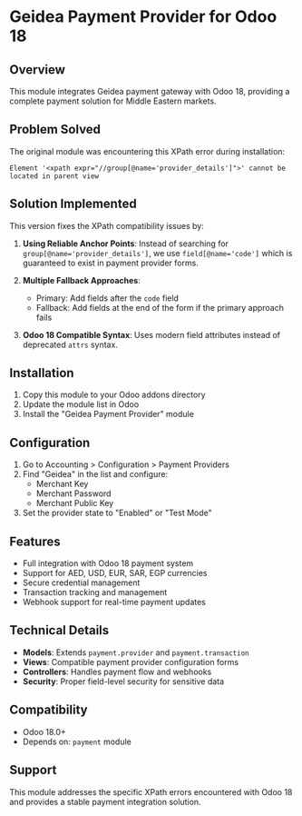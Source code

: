 # Geidea Payment Provider for Odoo 18

## Overview
This module integrates Geidea payment gateway with Odoo 18, providing a complete payment solution for Middle Eastern markets.

## Problem Solved
The original module was encountering this XPath error during installation:
```
Element '<xpath expr="//group[@name='provider_details']">' cannot be located in parent view
```

## Solution Implemented
This version fixes the XPath compatibility issues by:

1. **Using Reliable Anchor Points**: Instead of searching for `group[@name='provider_details']`, we use `field[@name='code']` which is guaranteed to exist in payment provider forms.

2. **Multiple Fallback Approaches**: 
   - Primary: Add fields after the `code` field
   - Fallback: Add fields at the end of the form if the primary approach fails

3. **Odoo 18 Compatible Syntax**: Uses modern field attributes instead of deprecated `attrs` syntax.

## Installation
1. Copy this module to your Odoo addons directory
2. Update the module list in Odoo
3. Install the "Geidea Payment Provider" module

## Configuration
1. Go to Accounting > Configuration > Payment Providers
2. Find "Geidea" in the list and configure:
   - Merchant Key
   - Merchant Password
   - Merchant Public Key
3. Set the provider state to "Enabled" or "Test Mode"

## Features
- Full integration with Odoo 18 payment system
- Support for AED, USD, EUR, SAR, EGP currencies
- Secure credential management
- Transaction tracking and management
- Webhook support for real-time payment updates

## Technical Details
- **Models**: Extends `payment.provider` and `payment.transaction`
- **Views**: Compatible payment provider configuration forms
- **Controllers**: Handles payment flow and webhooks
- **Security**: Proper field-level security for sensitive data

## Compatibility
- Odoo 18.0+
- Depends on: `payment` module

## Support
This module addresses the specific XPath errors encountered with Odoo 18 and provides a stable payment integration solution.